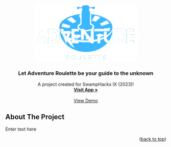 <!-- PROJECT LOGO -->
<br />
<div align="center">
  <a href="https://github.com/colintle/swamphack-2023">
    <img src="frontend/src/images/Logo.png" alt="Logo" width="320" height="180">
  </a>

  <h3 align="center">Let Adventure Roulette be your guide to the unknown</h3>

  <p align="center">
    A project created for SwampHacks IX (2023)!
    <br />
    <a href="https://github.com/"><strong>Visit App »</strong></a>
    <br />
    <br />
    <a href="https://www.youtube.com/">View Demo</a>
  </p>
</div>

<!-- ABOUT THE PROJECT -->
## About The Project

Enter text here

<p align="right">(<a href="#readme-top">back to top</a>)</p>
